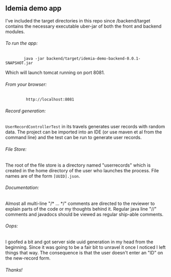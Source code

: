 ## Idemia demo app

I've included the target directories in this repo since /backend/target contains the necessary executable uber-jar
of both the front and backend modules. 

###### To run the app:

```
        java -jar backend/target/idemia-demo-backend-0.0.1-SNAPSHOT.jar 
```

Which will launch tomcat running on port 8081.

###### From your browser:
```
         http://localhost:8081
```

###### Record generation: 
`UserRecordControllerTest` in its travels generates user records with random data. The project can be imported into an
IDE (or use maven et al from the command line) and the test can be run to generate user records. 

###### File Store: 
The root of the file store is a directory named "userrecords" which is created in the home directory of the user who launches the process. File names are of the form `[UUID].json`.

###### Documentation:
Almost all multi-line "/* ... */" comments are directed to the reviewer to explain parts of the code or my thoughts behind it. Regular java line "//" comments and javadocs should be viewed as regular ship-able comments. 

###### Oops:
I goofed a bit and got server side uuid generation in my head from the beginning. Since it was going to be a fair bit to unravel it once I noticed I left things that way. The consequence is that the user doesn't enter an "ID" on the new-record form.

###### Thanks!
